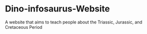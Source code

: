 # Dino-infosaurus-Website
A website that aims to teach people about the Triassic, Jurassic, and Cretaceous Period
